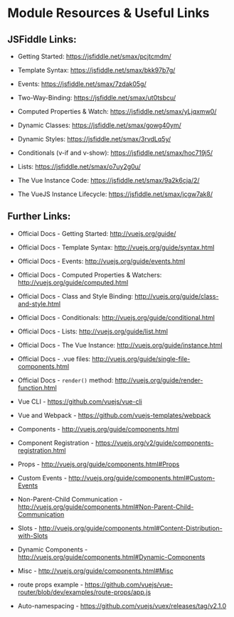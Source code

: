 # Module Resources & Useful Links
## JSFiddle Links:

* Getting Started: https://jsfiddle.net/smax/pcjtcmdm/

* Template Syntax: https://jsfiddle.net/smax/bkk97b7g/

* Events: https://jsfiddle.net/smax/7zdak05g/

* Two-Way-Binding: https://jsfiddle.net/smax/ut0tsbcu/

* Computed Properties & Watch: https://jsfiddle.net/smax/yLjqxmw0/

* Dynamic Classes: https://jsfiddle.net/smax/gowg40ym/

* Dynamic Styles: https://jsfiddle.net/smax/3rvdLq5y/

* Conditionals (v-if and v-show): https://jsfiddle.net/smax/hoc719j5/

* Lists: https://jsfiddle.net/smax/o7uy2g0u/

* The Vue Instance Code: https://jsfiddle.net/smax/9a2k6cja/2/

* The VueJS Instance Lifecycle: https://jsfiddle.net/smax/jcgw7ak8/

## Further Links:

* Official Docs - Getting Started: http://vuejs.org/guide/

* Official Docs - Template Syntax: http://vuejs.org/guide/syntax.html

* Official Docs - Events: http://vuejs.org/guide/events.html

* Official Docs - Computed Properties & Watchers: 
http://vuejs.org/guide/computed.html

* Official Docs - Class and Style Binding: http://vuejs.org/guide/class-and-style.html

* Official Docs - Conditionals: http://vuejs.org/guide/conditional.html

* Official Docs - Lists: http://vuejs.org/guide/list.html

* Official Docs - The Vue Instance: http://vuejs.org/guide/instance.html

* Official Docs - .vue files: http://vuejs.org/guide/single-file-components.html

* Official Docs - `render()` method: http://vuejs.org/guide/render-function.html

* Vue CLI - https://github.com/vuejs/vue-cli

* Vue and Webpack - https://github.com/vuejs-templates/webpack

* Components - http://vuejs.org/guide/components.html

* Component Registration - https://vuejs.org/v2/guide/components-registration.html

* Props - http://vuejs.org/guide/components.html#Props

* Custom Events - http://vuejs.org/guide/components.html#Custom-Events

* Non-Parent-Child Communication - http://vuejs.org/guide/components.html#Non-Parent-Child-Communication

* Slots - http://vuejs.org/guide/components.html#Content-Distribution-with-Slots

* Dynamic Components - http://vuejs.org/guide/components.html#Dynamic-Components

* Misc - http://vuejs.org/guide/components.html#Misc

* route props example - https://github.com/vuejs/vue-router/blob/dev/examples/route-props/app.js

* Auto-namespacing - https://github.com/vuejs/vuex/releases/tag/v2.1.0